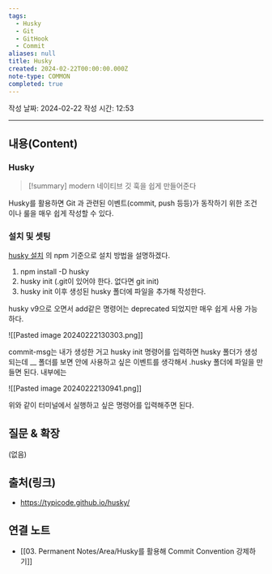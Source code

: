 ```yaml
---
tags:
  - Husky
  - Git
  - GitHook
  - Commit
aliases: null
title: Husky
created: 2024-02-22T00:00:00.000Z
note-type: COMMON
completed: true
---
```

작성 날짜: 2024-02-22
작성 시간: 12:53


----
## 내용(Content)
### Husky
>[!summary]
>modern 네이티브 깃 훅을 쉽게 만들어준다


Husky를 활용하면 Git 과 관련된 이벤트(commit, push 등등)가 동작하기 위한 조건이나 룰을 매우 쉽게 작성할 수 있다.

### 설치 및 셋팅
[husky 설치](https://typicode.github.io/husky/get-started.html) 의 npm 기준으로 설치 방법을 설명하겠다.

1. npm install -D husky
2. husky init (.git이 있어야 한다. 없다면 git init)
3. husky init 이후 생성된 husky 폴더에 파일을 추가해 작성한다.

husky v9으로 오면서 add같은 명령어는 deprecated 되었지만 매우 쉽게 사용 가능하다.

![[Pasted image 20240222130303.png]]

commit-msg는 내가 생성한 거고 husky init 명령어를 입력하면 husky 폴더가 생성되는데  __ 폴더를 보면 안에 사용하고 싶은 이벤트를 생각해서 .husky 폴더에 파일을 만들면 된다. 내부에는 

![[Pasted image 20240222130941.png]]

위와 같이 터미널에서 실행하고 싶은 명령어를 입력해주면 된다. 
## 질문 & 확장

(없음)

## 출처(링크)
- https://typicode.github.io/husky/

## 연결 노트
- [[03. Permanent Notes/Area/Husky를 활용해 Commit Convention 강제하기]]









